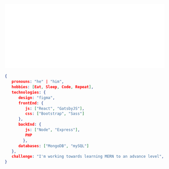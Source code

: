 <img src="https://github.com/devsamahd/svg.svg/blob/main/svg.svg"/>




```JSON
{
   pronouns: "he" | "him",
   hobbies: [Eat, Sleep, Code, Repeat],
   technologies: {
      design: "figma",
      frontEnd: {
         js: ["React", "GatsbyJS"],
         css: ["Bootstrap", "Sass"]
      },
      backEnd: {
         js: ["Node", "Express"],
         PHP
        },
      databases: ["MongoDB", "mySQL"]
   },
   challenge: "I'm working towards learning MERN to an advance level",
}
```
